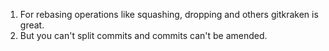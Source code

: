 1. For rebasing operations like squashing, dropping and others gitkraken is great.
2. But you can't split commits and commits can't be amended.